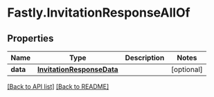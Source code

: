 # Fastly.InvitationResponseAllOf

## Properties

Name | Type | Description | Notes
------------ | ------------- | ------------- | -------------
**data** | [**InvitationResponseData**](InvitationResponseData.md) |  | [optional] 


[[Back to API list]](../../README.md#endpoints) [[Back to README]](../../README.md)
